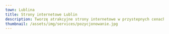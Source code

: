 ```yaml
---
town: Lublina
title: Strony internetowe Lublin
description: Tworzę atrakcyjne strony internetowe w przystepnych cenach dla firm z Lublina. Zadzwoń do mnie +48 788 660 190
thumbnail: /assets/img/services/pozycjonowanie.jpg
---
```



